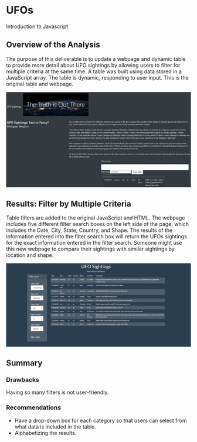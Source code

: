 # UFOs
Introduction to Javascript
## Overview of the Analysis
The purpose of this deliverable is to update a webpage and dynamic table to provide more detail about UFO sightings by allowing users to filter for multiple criteria at the same time.  A table was built using data stored in a JavaScript array. The table is dynamic, responding to user input. This is the original table and webpage. 

![alt text](Images/UFOSightings_original.png)

## Results: Filter by Multiple Criteria
Table filters are added to the original JavaScript and HTML. The webpage includes five different filter search boxes on the left side of the page, which includes the Date, City, State, Country, and Shape. The results of the information entered into the filter search box will return the UFOs sightings for the exact information entered in the filter search. Someone might use this new webpage to compare their sightings with similar sightings by location and shape. 

![alt_text](Images/Search_results_UFOChallenge.png)

## Summary 
### Drawbacks 
Having so many filters is not user-friendly. 

### Recommendations 
* Have a drop-down box for each category so that users can select from what data is included in the table. 
* Alphabetizing the results. 
